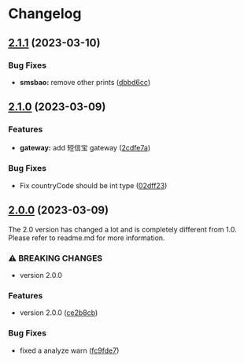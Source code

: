# Changelog

## [2.1.1](https://github.com/odroe/easysms/compare/v2.1.0...v2.1.1) (2023-03-10)


### Bug Fixes

* **smsbao:** remove other prints ([dbbd6cc](https://github.com/odroe/easysms/commit/dbbd6cc10398aa88b5911102410dde07eac7bb11))

## [2.1.0](https://github.com/odroe/easysms/compare/v2.0.0...v2.1.0) (2023-03-09)


### Features

* **gateway:** add 短信宝 gateway ([2cdfe7a](https://github.com/odroe/easysms/commit/2cdfe7a6b3bc744fcd1fc4d4a08100c358054368))


### Bug Fixes

* Fix countryCode should be int type ([02dff23](https://github.com/odroe/easysms/commit/02dff2378a6b71731bfbba1e849886a99181ee8f))

## [2.0.0](https://github.com/odroe/easysms/compare/v0.0.7...v2.0.0) (2023-03-09)

The 2.0 version has changed a lot and is completely different from 1.0. Please refer to readme.md for more information.

### ⚠ BREAKING CHANGES

- version 2.0.0

### Features

- version 2.0.0 ([ce2b8cb](https://github.com/odroe/easysms/commit/ce2b8cbbfc9df87b7a298a0d74f98b2b9031cbe9))

### Bug Fixes

- fixed a analyze warn ([fc9fde7](https://github.com/odroe/easysms/commit/fc9fde7afb89ed1c7356479d2112ff0d8644b655))
